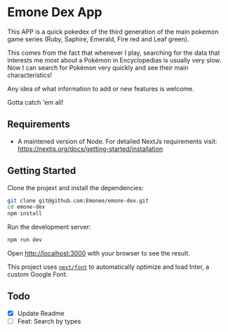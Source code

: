 # Emone Dex App

This APP is a quick pokedex of the third generation of the main pokemon game series (Ruby, Saphire, Emerald, Fire red and Leaf green).

This comes from the fact that whenever I play, searching for the data that interests me most about a Pokémon in Encyclopedias is usually very slow. Now I can search for Pokémon very quickly and see their main characteristics!

Any idea of what information to add or new features is welcome.

Gotta catch 'em all!

## Requirements

- A maintened version of Node. For detailed NextJs requirements visit: https://nextjs.org/docs/getting-started/installation

## Getting Started

Clone the projext and install the dependencies:

```bash
git clone git@github.com:Emonee/emone-dex.git
cd emone-dex
npm install
```

Run the development server:

```bash
npm run dev
```

Open [http://localhost:3000](http://localhost:3000) with your browser to see the result.

This project uses [`next/font`](https://nextjs.org/docs/basic-features/font-optimization) to automatically optimize and load Inter, a custom Google Font.

## Todo

- [x] Update Readme
- [ ] Feat: Search by types
